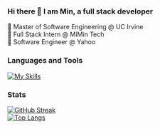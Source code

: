 ### Hi there 👋 I am Min, a full stack developer

🌱 Master of Software Engineering @ UC Irvine  
🏢 Full Stack Intern @ MiMin Tech  
🏢 Software Engineer @ Yahoo  

### Languages and Tools
[![My Skills](https://skillicons.dev/icons?i=js,ts,java,react,redux,graphql,nestjs,nextjs,nodejs,postgres,mysql,sqlite,postman,prisma,kotlin,py,flask,npm,github)](https://skillicons.dev)

### Stats
[![GitHub Streak](http://github-readme-streak-stats.herokuapp.com?user=laimin18&theme=dark&background=000000)](https://git.io/streak-stats)  
[![Top Langs](https://github-readme-stats.vercel.app/api/top-langs/?username=laimin18)](https://github.com/anuraghazra/github-readme-stats)

<!--
**laimin18/laimin18** is a ✨ _special_ ✨ repository because its `README.md` (this file) appears on your GitHub profile.

Here are some ideas to get you started:

- 🔭 I’m currently working on ...
- 🌱 I’m currently learning ...
- 👯 I’m looking to collaborate on ...
- 🤔 I’m looking for help with ...
- 💬 Ask me about ...
- 📫 How to reach me: ...
- 😄 Pronouns: ...
- ⚡ Fun fact: ...
-->
